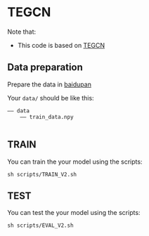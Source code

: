 # TEGCN
Note that:
- This code is based on [TEGCN](https://github.com/xieyulai/TE-GCN)

## Data preparation
Prepare the data in [baidupan](https://github.com/xieyulai/UAVHuman_For_TE-GCN)

Your `data/` should be like this:
```
—— data
    —— train_data.npy


```

## TRAIN
You can train the your model using the scripts:
```
sh scripts/TRAIN_V2.sh
```

## TEST
You can test the your model using the scripts:
```
sh scripts/EVAL_V2.sh
```
